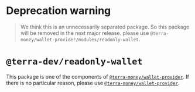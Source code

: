# Deprecation warning

> We think this is an unnecessarily separated package. So this package will be removed in the next major release. please use `@terra-money/wallet-provider/modules/readonly-wallet`.

# `@terra-dev/readonly-wallet`

This package is one of the components
of [`@terra-money/wallet-provider`](https://www.npmjs.com/package/@terra-money/wallet-provider). If there is no
particular reason, please
use [`@terra-money/wallet-provider`](https://www.npmjs.com/package/@terra-money/wallet-provider).
